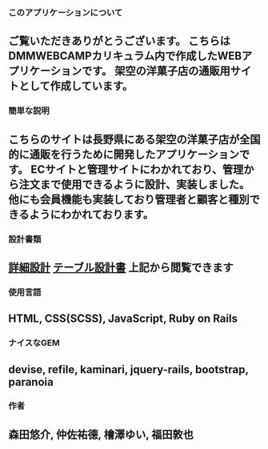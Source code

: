 
### このアプリケーションについて
ご覧いただきありがとうございます。
こちらはDMMWEBCAMPカリキュラム内で作成したWEBアプリケーションです。
架空の洋菓子店の通販用サイトとして作成しています。
---


### 簡単な説明
こちらのサイトは長野県にある架空の洋菓子店が全国的に通販を行うために開発したアプリケーションです。
ECサイトと管理サイトにわかれており、管理から注文まで使用できるように設計、実装しました。
他にも会員機能も実装しており管理者と顧客と種別できるようにわかれております。
---

### 設計書類
[詳細設計](https://docs.google.com/spreadsheets/d/1DHn-uvwObS1IeTx7exbPuYQGC6Q5_TsFaXN3z9AlKJ4/edit#gid=0)
[テーブル設計書](https://docs.google.com/spreadsheets/d/18dAOY0RwZvcOMRVHuFo_qxZ-6UxRntqC993Huhagnfs/edit#gid=0)
上記から閲覧できます
---


### 使用言語
HTML,
CSS(SCSS),
JavaScript,
Ruby on Rails
---

### ナイスなGEM
devise,
refile,
kaminari,
jquery-rails,
bootstrap,
paranoia
---

### 作者
森田悠介,
仲佐祐德,
檜澤ゆい,
福田敦也
---
